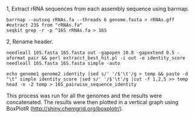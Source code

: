 1, Extract rRNA sequences from each assembly sequence using barrnap.

    barrnap --outseq rRNAs.fa --threads 6 genome.fasta > rRNAs.gff
    #extract 23S from "rRNAs.fa"
    seqkit grep -r -p ^16S rRNAs.fa > 16S
    
2, Rename header.
    
    
    needleall 16S.fasta 16S.fasta out -gapopen 10.0 -gapextend 0.5 -aformat pair && perl extracct_best_hit.pl -i out -o identity_score
    needleall 16S.fasta 16S.fasta simple -auto
    
    echo genome1 genome2 identity |sed s/' '/$'\t'/g > temp && paste -d "\t" simple identity_score |sed s/' '/$'\t'/g |cut -f 1,2,5 >> temp 
    head -n -2 temp > 16S_pairwise_sequence_identity 
    
This process was run for all the genomes and the results were concatenated. The results were then plotted in a vertical graph using BoxPlotR (http://shiny.chemgrid.org/boxplotr/).



